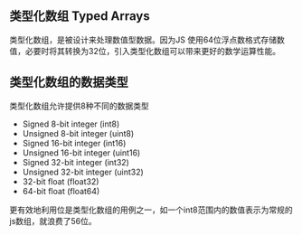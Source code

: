 
## 类型化数组 Typed Arrays
类型化数组，是被设计来处理数值型数据。因为JS 使用64位浮点数格式存储数值，必要时将其转换为32位，引入类型化数组可以带来更好的数学运算性能。

## 类型化数组的数据类型
类型化数组允许提供8种不同的数据类型
* Signed 8-bit integer (int8)
* Unsigned 8-bit integer (uint8)
* Signed 16-bit integer (int16)
* Unsigned 16-bit integer (uint16)
* Signed 32-bit integer (int32)
* Unsigned 32-bit integer (uint32)
* 32-bit float (float32)
* 64-bit float (float64)

更有效地利用位是类型化数组的用例之一，如一个int8范围内的数值表示为常规的js数组，就浪费了56位。